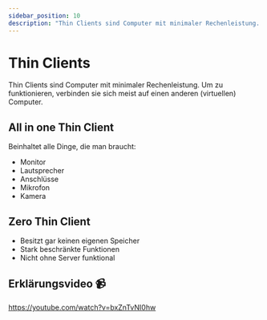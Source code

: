 ```yaml
---
sidebar_position: 10
description: "Thin Clients sind Computer mit minimaler Rechenleistung. Um zu funktionieren, verbinden sie sich meist auf einen anderen (virtuellen) Computer." 
---
```

# Thin Clients

Thin Clients sind Computer mit minimaler Rechenleistung. Um zu funktionieren, verbinden sie sich meist auf einen anderen (virtuellen) Computer.

## All in one Thin Client

Beinhaltet alle Dinge, die man braucht:

- Monitor
- Lautsprecher
- Anschlüsse
- Mikrofon
- Kamera

## Zero Thin Client

- Besitzt gar keinen eigenen Speicher
- Stark beschränkte Funktionen
- Nicht ohne Server funktional

## Erklärungsvideo 📹

https://youtube.com/watch?v=bxZnTvNI0hw